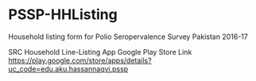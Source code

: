 # PSSP-HHListing
Household listing form for Polio Seropervalence Survey Pakistan 2016-17

SRC Household Line-Listing App Google Play Store Link
https://play.google.com/store/apps/details?uc_code=edu.aku.hassannaqvi.pssp
